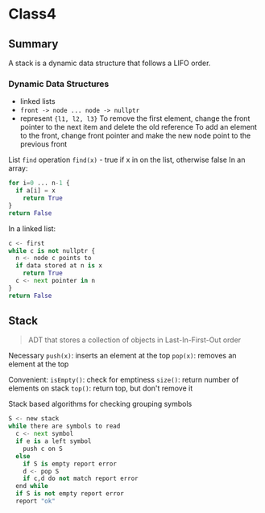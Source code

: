 # Class4

## Summary
A stack is a dynamic data structure that follows a LIFO order.

### Dynamic Data Structures
- linked lists
- `front -> node ... node -> nullptr`
- represent `{l1, l2, l3}`
To remove the first element, change the front pointer to the next item and delete the old reference
To add an element to the front, change front pointer and make the new node point to the previous front

List `find` operation
`find(x)` - true if x in on the list, otherwise false
In an array:
```py
for i=0 ... n-1 {
  if a[i] = x
    return True
}
return False
```

In a linked list:
```py
c <- first
while c is not nullptr {
  n <- node c points to
  if data stored at n is x
    return True
  c <- next pointer in n
}
return False
```

## Stack

> ADT that stores a collection of objects in Last-In-First-Out order

Necessary
`push(x)`: inserts an element at the top
`pop(x)`: removes an element at the top

Convenient:
`isEmpty()`: check for emptiness
`size()`: return number of elements on stack
`top()`: return top, but don't remove it

Stack based algorithms for checking grouping symbols
```py
S <- new stack
while there are symbols to read
  c <- next symbol
  if e is a left symbol
    push c on S
  else
    if S is empty report error
    d <- pop S
    if c,d do not match report error
  end while
  if S is not empty report error
  report "ok"
```
